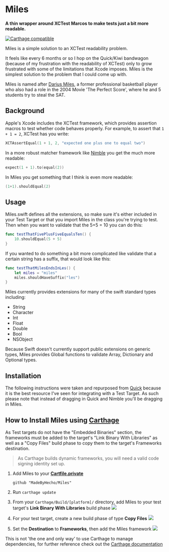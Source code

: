# Miles
**A thin wrapper around XCTest Marcos to make tests just a bit more readable.**

[![Carthage compatible](https://img.shields.io/badge/Carthage-compatible-4BC51D.svg?style=flat)](https://github.com/Carthage/Carthage)

Miles is a simple solution to an XCTest readability problem.  

It feels like every 6 months or so I hop on the Quick/Kiwi bandwagon (because of my frustration with the readability of XCTest) only to grow frustrated with some of the limitations that Xcode imposes.  Miles is the simplest solution to the problem that I could come up with.  

Miles is named after [Darius Miles](http://en.wikipedia.org/wiki/Darius_Miles), a former professional basketball player who also had a role in the 2004 Movie 'The Perfect Score', where he and 5 students try to steal the SAT.

## Background

Apple's Xcode includes the XCTest framework, which provides assertion macros to test whether code behaves properly. For example, to assert that `1 + 1 = 2`, XCTest has you write:

```swift
XCTAssertEqual(1 + 1, 2, "expected one plus one to equal two")
```

In a more robust matcher framework like [Nimble](https://github.com/quick/nimble) you get the much more readable:

```swift
expect(1 + 1).to(equal(2))
```

In Miles you get something that I think is even more readable:

```swift
(1+1).shouldEqual(2)
```

## Usage

Miles.swift defines all the extensions, so make sure it's either included in your Test Target or that you import Miles in the class you're trying to test.  Then when you want to validate that the 5+5 = 10 you can do this:

```swift
func testThatFivePlusFiveEqualsTen() {
	10.shouldEqual(5 + 5)
}
```

If you wanted to do something a bit more complicated like validate that a certain string has a suffix, that would look like this:

```swift
func testThatMilesEndsInLes() {
	let miles = "miles"
	miles.shouldHaveSuffix("les")
}
```

Miles currently provides extensions for many of the swift standard types including:

* String
* Character
* Int
* Float
* Double
* Bool
* NSObject

Because Swift doesn't currently support public extensions on generic types, Miles provides Global functions to validate Array, Dictionary and Optional types.

## Installation
The following instructions were taken and repurposed from [Quick](https://github.com/Quick/Quick) because it is the best resource I've seen for integrating with a Test Target.  As such please note that instead of dragging in Quick and Nimble you'll be dragging in Miles.


## How to Install Miles using [Carthage](https://github.com/Carthage/Carthage)
As Test targets do not have the "Embedded Binaries" section, the frameworks must be added to the target's "Link Binary With Libraries" as well as a "Copy Files" build phase to copy them to the target's Frameworks destination.
 > As Carthage builds dynamic frameworks, you will need a valid code signing identity set up.

1. Add Miles to your **[Cartfile.private](https://github.com/Carthage/Carthage/blob/master/Documentation/Artifacts.md#cartfileprivate)**

    ```
    github "MadeByHecho/Miles"
    ```

2. Run `carthage update`
3. From your `Carthage/Build/[platform]/` directory, add Miles to your test target's **Link Binary With Libraries** build phase
    ![](http://i.imgur.com/pBkDDk5.png)

4. For your test target, create a new build phase of type **Copy Files**
    ![](http://i.imgur.com/jZATIjQ.png)

5. Set the **Destination** to **Frameworks**, then add the Miles framework
    ![](http://i.imgur.com/rpnyWGH.png)

This is not 'the one and only way' to use Carthage to manage dependencies, for further reference check out the [Carthage documentation](https://github.com/Carthage/Carthage/blob/master/README.md)
